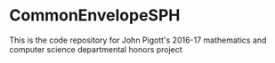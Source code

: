 # CommonEnvelopeSPH
This is the code repository for John Pigott's 2016-17 mathematics and computer science departmental honors project
